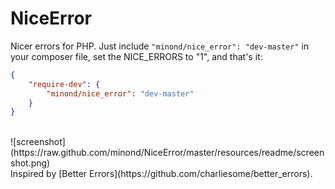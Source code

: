 # NiceError

Nicer errors for PHP. Just include `"minond/nice_error": "dev-master"` in your composer file, set the NICE_ERRORS to "1", and that's it:

```json
{
	"require-dev": {
		"minond/nice_error": "dev-master"
	}
}
```

<br />
![screenshot](https://raw.github.com/minond/NiceError/master/resources/readme/screenshot.png)

<br />
Inspired by [Better Errors](https://github.com/charliesome/better_errors).
